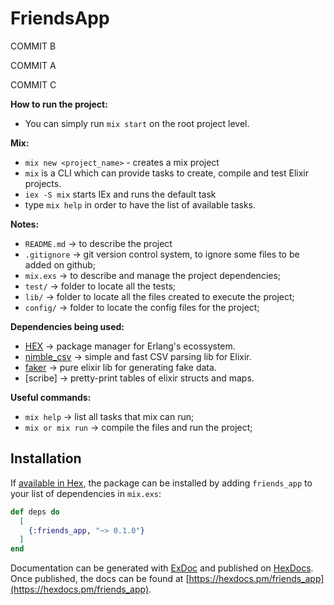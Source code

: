 # FriendsApp

COMMIT B

COMMIT A

COMMIT C

**How to run the project:**

- You can simply run `mix start` on the root project level.

**Mix:**

- `mix new <project_name>` - creates a mix project
- `mix` is a CLI which can provide tasks to create, compile and test Elixir projects.
- `iex -S mix` starts IEx and runs the default task
- type `mix help` in order to have the list of available tasks.

**Notes:**

- `README.md` -> to describe the project
- `.gitignore` -> git version control system, to ignore some files to be added on github;
- `mix.exs` -> to describe and manage the project dependencies;
- `test/` -> folder to locate all the tests;
- `lib/` -> folder to locate all the files created to execute the project;
- `config/` -> folder to locate the config files for the project;

**Dependencies being used:**

- [HEX](https://hex.pm) -> package manager for Erlang's ecossystem.
- [nimble_csv](https://hexdocs.pm/nimble_csv) -> simple and fast CSV parsing lib for Elixir.
- [faker](https://hex.pm/packages/faker) -> pure elixir lib for generating fake data.
- [scribe] -> pretty-print tables of elixir structs and maps.

**Useful commands:**

- `mix help` -> list all tasks that mix can run;
- `mix or mix run` -> compile the files and run the project;

## Installation

If [available in Hex](https://hex.pm/docs/publish), the package can be installed
by adding `friends_app` to your list of dependencies in `mix.exs`:

```elixir
def deps do
  [
    {:friends_app, "~> 0.1.0"}
  ]
end
```

Documentation can be generated with [ExDoc](https://github.com/elixir-lang/ex_doc)
and published on [HexDocs](https://hexdocs.pm). Once published, the docs can
be found at [https://hexdocs.pm/friends_app](https://hexdocs.pm/friends_app).
